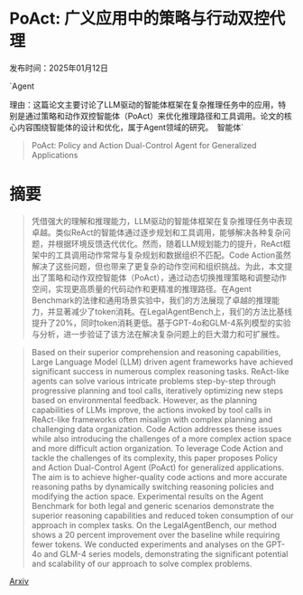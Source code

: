 # PoAct: 广义应用中的策略与行动双控代理

发布时间：2025年01月12日

`Agent

理由：这篇论文主要讨论了LLM驱动的智能体框架在复杂推理任务中的应用，特别是通过策略和动作双控智能体（PoAct）来优化推理路径和工具调用。论文的核心内容围绕智能体的设计和优化，属于Agent领域的研究。` `智能体`

> PoAct: Policy and Action Dual-Control Agent for Generalized Applications

# 摘要

> 凭借强大的理解和推理能力，LLM驱动的智能体框架在复杂推理任务中表现卓越。类似ReAct的智能体通过逐步规划和工具调用，能够解决各种复杂问题，并根据环境反馈迭代优化。然而，随着LLM规划能力的提升，ReAct框架中的工具调用动作常常与复杂规划和数据组织不匹配。Code Action虽然解决了这些问题，但也带来了更复杂的动作空间和组织挑战。为此，本文提出了策略和动作双控智能体（PoAct），通过动态切换推理策略和调整动作空间，实现更高质量的代码动作和更精准的推理路径。在Agent Benchmark的法律和通用场景实验中，我们的方法展现了卓越的推理能力，并显著减少了token消耗。在LegalAgentBench上，我们的方法比基线提升了20%，同时token消耗更低。基于GPT-4o和GLM-4系列模型的实验与分析，进一步验证了该方法在解决复杂问题上的巨大潜力和可扩展性。

> Based on their superior comprehension and reasoning capabilities, Large Language Model (LLM) driven agent frameworks have achieved significant success in numerous complex reasoning tasks. ReAct-like agents can solve various intricate problems step-by-step through progressive planning and tool calls, iteratively optimizing new steps based on environmental feedback. However, as the planning capabilities of LLMs improve, the actions invoked by tool calls in ReAct-like frameworks often misalign with complex planning and challenging data organization. Code Action addresses these issues while also introducing the challenges of a more complex action space and more difficult action organization. To leverage Code Action and tackle the challenges of its complexity, this paper proposes Policy and Action Dual-Control Agent (PoAct) for generalized applications. The aim is to achieve higher-quality code actions and more accurate reasoning paths by dynamically switching reasoning policies and modifying the action space. Experimental results on the Agent Benchmark for both legal and generic scenarios demonstrate the superior reasoning capabilities and reduced token consumption of our approach in complex tasks. On the LegalAgentBench, our method shows a 20 percent improvement over the baseline while requiring fewer tokens. We conducted experiments and analyses on the GPT-4o and GLM-4 series models, demonstrating the significant potential and scalability of our approach to solve complex problems.

[Arxiv](https://arxiv.org/abs/2501.07054)